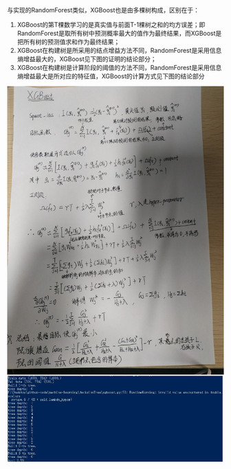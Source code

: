 与实现的RandomForest类似，XGBoost也是由多棵树构成，区别在于： 
1. XGBoost的第T棵数学习的是真实值与前面T-1棵树之和的均方误差；即RandomForest是取所有树中预测概率最大的值作为最终结果，而XGBoost是把所有树的预测值求和作为最终结果；
2. XGBoost在构建树是所采用的结点增益方法不同，RandomForest是采用信息熵增益最大的，XGBoost见下图的证明的结论部分；
3. XGBoost在构建树是计算阶段的阈值的方法不同，RandomForest是采用信息熵增益最大是所对应的特征值，XGBoost的计算方式见下图的结论部分

![image](https://github.com/XPping/machine-learning/raw/master/xgboost/algorithm/1.jpg) 
![image](https://github.com/XPping/machine-learning/raw/master/result/xgboost.jpg) 
